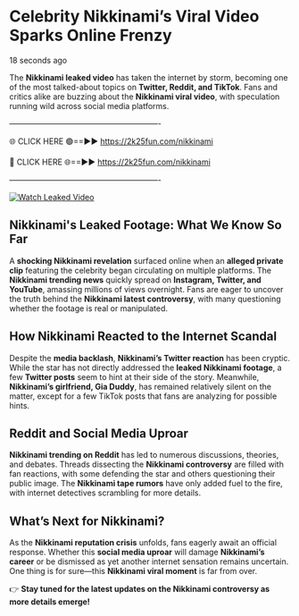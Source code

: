# Celebrity Nikkinami’s Viral Video Sparks Online Frenzy

18 seconds ago

The **Nikkinami leaked video** has taken the internet by storm, becoming one of the most talked-about topics on **Twitter, Reddit, and TikTok**. Fans and critics alike are buzzing about the **Nikkinami viral video**, with speculation running wild across social media platforms.

———————————————————-

🌐 CLICK HERE 🟢==►► https://2k25fun.com/nikkinami

🔴 CLICK HERE 🌐==►► https://2k25fun.com/nikkinami

———————————————————-

[![Watch Leaked Video](https://miro.medium.com/v2/resize:fit:828/format:webp/1*cilzJN44JGOrTw9NJCrNHA.gif "Watch Leaked Video")](https://2k25fun.com/nikkinami)

## **Nikkinami's Leaked Footage: What We Know So Far**  
A **shocking Nikkinami revelation** surfaced online when an **alleged private clip** featuring the celebrity began circulating on multiple platforms. The **Nikkinami trending news** quickly spread on **Instagram, Twitter, and YouTube**, amassing millions of views overnight. Fans are eager to uncover the truth behind the **Nikkinami latest controversy**, with many questioning whether the footage is real or manipulated.  

## **How Nikkinami Reacted to the Internet Scandal**  
Despite the **media backlash**, **Nikkinami’s Twitter reaction** has been cryptic. While the star has not directly addressed the **leaked Nikkinami footage**, a few **Twitter posts** seem to hint at their side of the story. Meanwhile, **Nikkinami’s girlfriend, Gia Duddy**, has remained relatively silent on the matter, except for a few TikTok posts that fans are analyzing for possible hints.  

## **Reddit and Social Media Uproar**  
**Nikkinami trending on Reddit** has led to numerous discussions, theories, and debates. Threads dissecting the **Nikkinami controversy** are filled with fan reactions, with some defending the star and others questioning their public image. The **Nikkinami tape rumors** have only added fuel to the fire, with internet detectives scrambling for more details.  

## **What’s Next for Nikkinami?**  
As the **Nikkinami reputation crisis** unfolds, fans eagerly await an official response. Whether this **social media uproar** will damage **Nikkinami’s career** or be dismissed as yet another internet sensation remains uncertain. One thing is for sure—this **Nikkinami viral moment** is far from over.  

👉 **Stay tuned for the latest updates on the Nikkinami controversy as more details emerge!**  